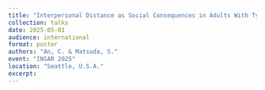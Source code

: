 ```yaml
---
title: "Interpersonal Distance as Social Consequences in Adults With Typical Development with Varying Autism Spectrum Quotient: A Gaze-Contingent Study"
collection: talks
date: 2025-05-01
audience: international
format: poster
authors: "An, C. & Matsuda, S."
event: "INSAR 2025"
location: "Seattle, U.S.A."
excerpt: 
---
```


